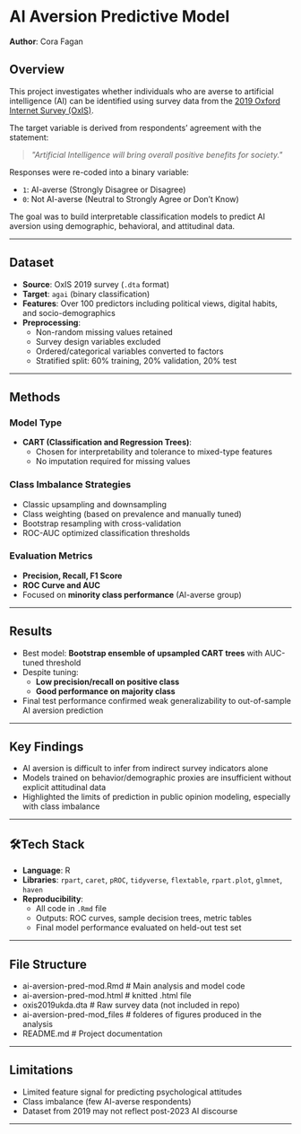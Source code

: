 # AI Aversion Predictive Model

**Author**: Cora Fagan  

## Overview

This project investigates whether individuals who are averse to artificial intelligence (AI) can be identified using survey data from the [2019 Oxford Internet Survey (OxIS)](https://beta.ukdataservice.ac.uk/datacatalogue/studies/study?id=9146).

The target variable is derived from respondents’ agreement with the statement:  
> _"Artificial Intelligence will bring overall positive benefits for society."_

Responses were re-coded into a binary variable:
- `1`: AI-averse (Strongly Disagree or Disagree)
- `0`: Not AI-averse (Neutral to Strongly Agree or Don’t Know)

The goal was to build interpretable classification models to predict AI aversion using demographic, behavioral, and attitudinal data.

---

## Dataset

- **Source**: OxIS 2019 survey (`.dta` format)
- **Target**: `agai` (binary classification)
- **Features**: Over 100 predictors including political views, digital habits, and socio-demographics
- **Preprocessing**:
  - Non-random missing values retained
  - Survey design variables excluded
  - Ordered/categorical variables converted to factors
  - Stratified split: 60% training, 20% validation, 20% test

---

## Methods

### Model Type
- **CART (Classification and Regression Trees)**:
  - Chosen for interpretability and tolerance to mixed-type features
  - No imputation required for missing values

### Class Imbalance Strategies
- Classic upsampling and downsampling
- Class weighting (based on prevalence and manually tuned)
- Bootstrap resampling with cross-validation
- ROC-AUC optimized classification thresholds

### Evaluation Metrics
- **Precision, Recall, F1 Score**
- **ROC Curve and AUC**
- Focused on **minority class performance** (AI-averse group)

---

## Results

- Best model: **Bootstrap ensemble of upsampled CART trees** with AUC-tuned threshold
- Despite tuning:
  - **Low precision/recall on positive class**
  - **Good performance on majority class**
- Final test performance confirmed weak generalizability to out-of-sample AI aversion prediction

---

## Key Findings

- AI aversion is difficult to infer from indirect survey indicators alone
- Models trained on behavior/demographic proxies are insufficient without explicit attitudinal data
- Highlighted the limits of prediction in public opinion modeling, especially with class imbalance

---

## 🛠Tech Stack

- **Language**: R
- **Libraries**: `rpart`, `caret`, `pROC`, `tidyverse`, `flextable`, `rpart.plot`, `glmnet`, `haven`
- **Reproducibility**:
  - All code in `.Rmd` file
  - Outputs: ROC curves, sample decision trees, metric tables
  - Final model performance evaluated on held-out test set

---

## File Structure

- ai-aversion-pred-mod.Rmd # Main analysis and model code 
- ai-aversion-pred-mod.html # knitted .html file
- oxis2019ukda.dta # Raw survey data (not included in repo)
- ai-aversion-pred-mod_files # folderes of figures produced in the analysis
- README.md # Project documentation

---

## Limitations

- Limited feature signal for predicting psychological attitudes
- Class imbalance (few AI-averse respondents)
- Dataset from 2019 may not reflect post-2023 AI discourse

---

